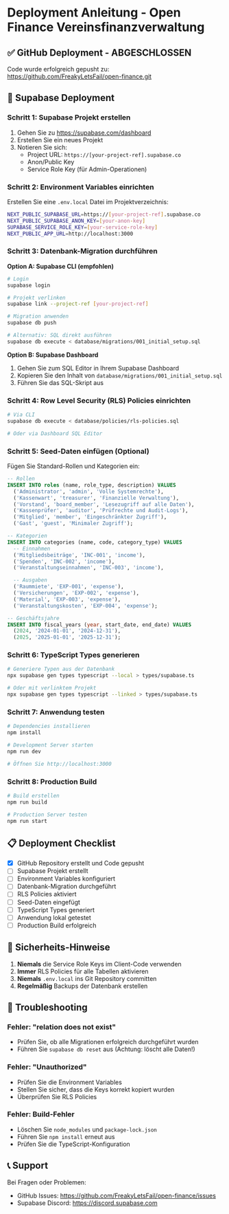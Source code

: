 # Deployment Anleitung - Open Finance Vereinsfinanzverwaltung

## ✅ GitHub Deployment - ABGESCHLOSSEN

Code wurde erfolgreich gepusht zu: https://github.com/FreakyLetsFail/open-finance.git

## 🚀 Supabase Deployment

### Schritt 1: Supabase Projekt erstellen

1. Gehen Sie zu https://supabase.com/dashboard
2. Erstellen Sie ein neues Projekt
3. Notieren Sie sich:
   - Project URL: `https://[your-project-ref].supabase.co`
   - Anon/Public Key
   - Service Role Key (für Admin-Operationen)

### Schritt 2: Environment Variables einrichten

Erstellen Sie eine `.env.local` Datei im Projektverzeichnis:

```bash
NEXT_PUBLIC_SUPABASE_URL=https://[your-project-ref].supabase.co
NEXT_PUBLIC_SUPABASE_ANON_KEY=[your-anon-key]
SUPABASE_SERVICE_ROLE_KEY=[your-service-role-key]
NEXT_PUBLIC_APP_URL=http://localhost:3000
```

### Schritt 3: Datenbank-Migration durchführen

**Option A: Supabase CLI (empfohlen)**

```bash
# Login
supabase login

# Projekt verlinken
supabase link --project-ref [your-project-ref]

# Migration anwenden
supabase db push

# Alternativ: SQL direkt ausführen
supabase db execute < database/migrations/001_initial_setup.sql
```

**Option B: Supabase Dashboard**

1. Gehen Sie zum SQL Editor in Ihrem Supabase Dashboard
2. Kopieren Sie den Inhalt von `database/migrations/001_initial_setup.sql`
3. Führen Sie das SQL-Skript aus

### Schritt 4: Row Level Security (RLS) Policies einrichten

```bash
# Via CLI
supabase db execute < database/policies/rls-policies.sql

# Oder via Dashboard SQL Editor
```

### Schritt 5: Seed-Daten einfügen (Optional)

Fügen Sie Standard-Rollen und Kategorien ein:

```sql
-- Rollen
INSERT INTO roles (name, role_type, description) VALUES
  ('Administrator', 'admin', 'Volle Systemrechte'),
  ('Kassenwart', 'treasurer', 'Finanzielle Verwaltung'),
  ('Vorstand', 'board_member', 'Lesezugriff auf alle Daten'),
  ('Kassenprüfer', 'auditor', 'Prüfrechte und Audit-Logs'),
  ('Mitglied', 'member', 'Eingeschränkter Zugriff'),
  ('Gast', 'guest', 'Minimaler Zugriff');

-- Kategorien
INSERT INTO categories (name, code, category_type) VALUES
  -- Einnahmen
  ('Mitgliedsbeiträge', 'INC-001', 'income'),
  ('Spenden', 'INC-002', 'income'),
  ('Veranstaltungseinnahmen', 'INC-003', 'income'),

  -- Ausgaben
  ('Raummiete', 'EXP-001', 'expense'),
  ('Versicherungen', 'EXP-002', 'expense'),
  ('Material', 'EXP-003', 'expense'),
  ('Veranstaltungskosten', 'EXP-004', 'expense');

-- Geschäftsjahre
INSERT INTO fiscal_years (year, start_date, end_date) VALUES
  (2024, '2024-01-01', '2024-12-31'),
  (2025, '2025-01-01', '2025-12-31');
```

### Schritt 6: TypeScript Types generieren

```bash
# Generiere Typen aus der Datenbank
npx supabase gen types typescript --local > types/supabase.ts

# Oder mit verlinktem Projekt
npx supabase gen types typescript --linked > types/supabase.ts
```

### Schritt 7: Anwendung testen

```bash
# Dependencies installieren
npm install

# Development Server starten
npm run dev

# Öffnen Sie http://localhost:3000
```

### Schritt 8: Production Build

```bash
# Build erstellen
npm run build

# Production Server testen
npm run start
```

## 📋 Deployment Checklist

- [x] GitHub Repository erstellt und Code gepusht
- [ ] Supabase Projekt erstellt
- [ ] Environment Variables konfiguriert
- [ ] Datenbank-Migration durchgeführt
- [ ] RLS Policies aktiviert
- [ ] Seed-Daten eingefügt
- [ ] TypeScript Types generiert
- [ ] Anwendung lokal getestet
- [ ] Production Build erfolgreich

## 🔐 Sicherheits-Hinweise

1. **Niemals** die Service Role Keys im Client-Code verwenden
2. **Immer** RLS Policies für alle Tabellen aktivieren
3. **Niemals** `.env.local` ins Git Repository committen
4. **Regelmäßig** Backups der Datenbank erstellen

## 🐛 Troubleshooting

### Fehler: "relation does not exist"
- Prüfen Sie, ob alle Migrationen erfolgreich durchgeführt wurden
- Führen Sie `supabase db reset` aus (Achtung: löscht alle Daten!)

### Fehler: "Unauthorized"
- Prüfen Sie die Environment Variables
- Stellen Sie sicher, dass die Keys korrekt kopiert wurden
- Überprüfen Sie RLS Policies

### Fehler: Build-Fehler
- Löschen Sie `node_modules` und `package-lock.json`
- Führen Sie `npm install` erneut aus
- Prüfen Sie die TypeScript-Konfiguration

## 📞 Support

Bei Fragen oder Problemen:
- GitHub Issues: https://github.com/FreakyLetsFail/open-finance/issues
- Supabase Discord: https://discord.supabase.com
